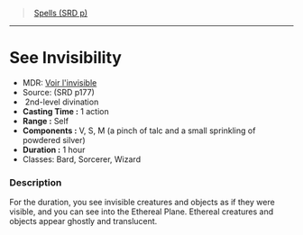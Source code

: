 ﻿---
!SpellItem
Name: See Invisibility
AltName: "[Voir l'invisible](hd_spells_voir_linvisible.md)"
Type: divination
Level: 2
CastingTime: 1 action
Range: Self
Components: V, S, M (a pinch of talc and a small sprinkling of powdered silver)
Duration: 1 hour
Classes: Bard, Sorcerer, Wizard
Family: SpellVO
Source: (SRD p177)
Id: spells_vo.md#see-invisibility
ParentLink: spells_vo.md#spells-srd-p
ParentName: Spells (SRD p)
NameLevel: 1
Attributes: {}
---
> [Spells (SRD p)](srd_spells.md)

---

# See Invisibility

- MDR: [Voir l'invisible](hd_spells_voir_linvisible.md)
- Source: (SRD p177)
-  2nd-level divination
- **Casting Time :** 1 action
- **Range :** Self
- **Components :** V, S, M (a pinch of talc and a small sprinkling of powdered silver)
- **Duration :** 1 hour
- Classes: Bard, Sorcerer, Wizard

### Description

For the duration, you see invisible creatures and objects as if they were visible, and you can see into the Ethereal Plane. Ethereal creatures and objects appear ghostly and translucent.

